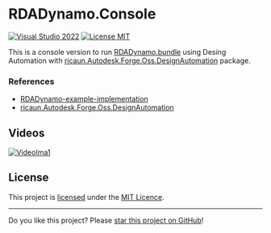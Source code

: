 # RDADynamo.Console

[![Visual Studio 2022](https://img.shields.io/badge/Visual%20Studio-2022-blue)](https://github.com/ricaun-io/RDADynamo.Console)
[![License MIT](https://img.shields.io/badge/License-MIT-blue.svg)](LICENSE)

This is a console version to run [RDADynamo.bundle](https://github.com/tothom/RDADynamo-example-implementation/releases) using Desing Automation with [ricaun.Autodesk.Forge.Oss.DesignAutomation](https://github.com/ricaun-io/forge-api-dotnet-oss.design.automation) package.

### References

* [RDADynamo-example-implementation](https://github.com/tothom/RDADynamo-example-implementation)
* [ricaun.Autodesk.Forge.Oss.DesignAutomation](https://github.com/ricaun-io/forge-api-dotnet-oss.design.automation)

## Videos

[![VideoIma1]][Video1]

## License

This project is [licensed](LICENSE) under the [MIT Licence](https://en.wikipedia.org/wiki/MIT_License).

---

Do you like this project? Please [star this project on GitHub](https://github.com/ricaun-io/RDADynamo.Console/stargazers)!

[Video1]: https://youtu.be/MEW3JsoRgc4
[VideoIma1]: https://img.youtube.com/vi/MEW3JsoRgc4/mqdefault.jpg
